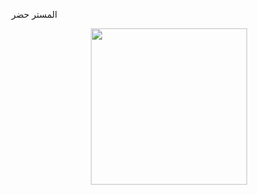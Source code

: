 
المستر حضر 


<p align="center">
<a href="https://dashboard.heroku.com/new?template=https://github.com/Khalid626/Helper"><img src="https://img.shields.io/badge/Deploy%20To%20Heroku-blueviolet?style=for-the-badge&logo=heroku" width="250""/</a>  
 
